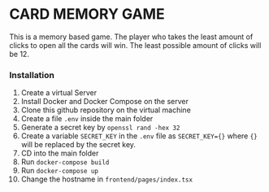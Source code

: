 # CARD MEMORY GAME

This is a memory based game. The player who takes the least amount of clicks to open all the cards will win. The least possible amount of clicks will be 12.

### Installation
1. Create a virtual Server
2. Install Docker and Docker Compose on the server
3. Clone this github repository on the virtual machine
4. Create a file `.env` inside the main folder
5. Generate a secret key by `openssl rand -hex 32` 
6. Create a variable `SECRET_KEY` in the `.env` file as `SECRET_KEY={}` where `{}` will be replaced by the secret key.
7. CD into the main folder
8. Run `docker-compose build`
9. Run `docker-compose up`
10. Change the hostname in `frontend/pages/index.tsx`